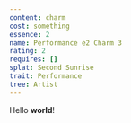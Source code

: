 ```yaml
---
content: charm
cost: something
essence: 2
name: Performance e2 Charm 3
rating: 2
requires: []
splat: Second Sunrise
trait: Performance
tree: Artist
---
```


Hello **world**!
